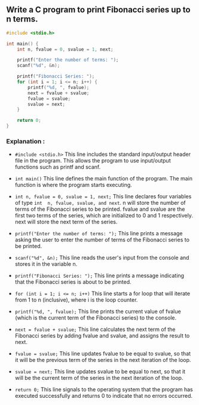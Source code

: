 ## Write a C program to print Fibonacci series up to n terms.
```c
#include <stdio.h>

int main() {
    int n, fvalue = 0, svalue = 1, next;

    printf("Enter the number of terms: ");
    scanf("%d", &n);

    printf("Fibonacci Series: ");
    for (int i = 1; i <= n; i++) {
        printf("%d, ", fvalue);
        next = fvalue + svalue;
        fvalue = svalue;
        svalue = next;
    }

    return 0;
}

```
### Explanation :
- ` #include <stdio.h> ` This line includes the standard input/output header file in the program. This allows the program to use input/output functions such as printf and scanf.

- `int main()` This line defines the main function of the program. The main function is where the program starts executing.

- `int n, fvalue = 0, svalue = 1, next;` This line declares four variables of type `int  n, fvalue, svalue, and next`. n will store the number of terms of the Fibonacci series to be printed. fvalue and svalue are the first two terms of the series, which are initialized to 0 and 1 respectively. next will store the next term of the series.

- `printf("Enter the number of terms: ");` This line prints a message asking the user to enter the number of terms of the Fibonacci series to be printed.

- `scanf("%d", &n);` This line reads the user's input from the console and stores it in the variable n.

- `printf("Fibonacci Series: ");` This line prints a message indicating that the Fibonacci series is about to be printed.

- `for (int i = 1; i <= n; i++)` This line starts a for loop that will iterate from 1 to n (inclusive), where i is the loop counter.

- `printf("%d, ", fvalue);` This line prints the current value of fvalue (which is the current term of the Fibonacci series) to the console.

- `next = fvalue + svalue;` This line calculates the next term of the Fibonacci series by adding fvalue and svalue, and assigns the result to next.

- `fvalue = svalue;` This line updates fvalue to be equal to svalue, so that it will be the previous term of the series in the next iteration of the loop.

- `svalue = next;` This line updates svalue to be equal to next, so that it will be the current term of the series in the next iteration of the loop.

- `return 0;` This line signals to the operating system that the program has executed successfully and returns 0 to indicate that no errors occurred.



